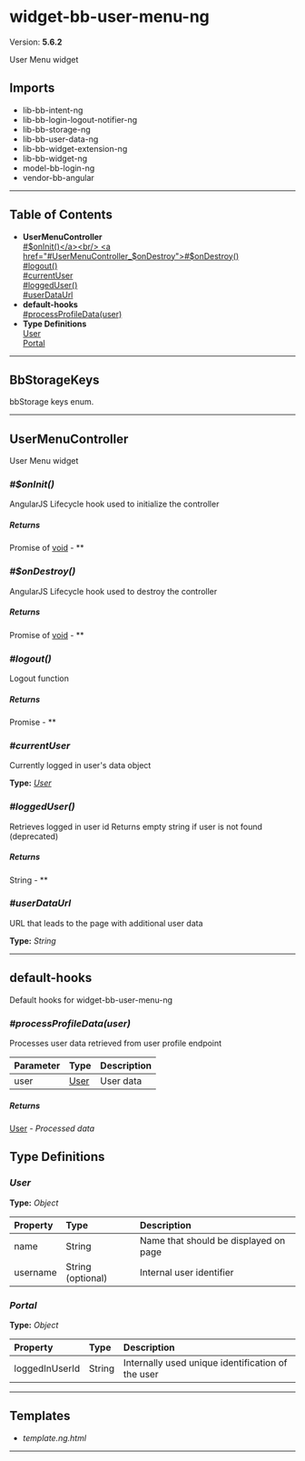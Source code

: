 # widget-bb-user-menu-ng


Version: **5.6.2**

User Menu widget

## Imports

* lib-bb-intent-ng
* lib-bb-login-logout-notifier-ng
* lib-bb-storage-ng
* lib-bb-user-data-ng
* lib-bb-widget-extension-ng
* lib-bb-widget-ng
* model-bb-login-ng
* vendor-bb-angular

---

## Table of Contents
- **UserMenuController**<br/>    <a href="#UserMenuController_$onInit">#$onInit()</a><br/>    <a href="#UserMenuController_$onDestroy">#$onDestroy()</a><br/>    <a href="#UserMenuController_logout">#logout()</a><br/>    <a href="#UserMenuController_currentUser">#currentUser</a><br/>    <a href="#UserMenuController_loggedUser">#loggedUser()</a><br/>    <a href="#UserMenuController_userDataUrl">#userDataUrl</a><br/>
- **default-hooks**<br/>    <a href="#default-hooks_processProfileData">#processProfileData(user)</a><br/>
- **Type Definitions**<br/>    <a href="#User">User</a><br/>    <a href="#Portal">Portal</a><br/>

---

## BbStorageKeys

bbStorage keys enum.

---

## UserMenuController

User Menu widget

### <a name="UserMenuController_$onInit"></a>*#$onInit()*

AngularJS Lifecycle hook used to initialize the controller

##### Returns

Promise of [void](#void) - **

### <a name="UserMenuController_$onDestroy"></a>*#$onDestroy()*

AngularJS Lifecycle hook used to destroy the controller

##### Returns

Promise of [void](#void) - **

### <a name="UserMenuController_logout"></a>*#logout()*

Logout function

##### Returns

Promise - **
### <a name="UserMenuController_currentUser"></a>*#currentUser*

Currently logged in user's data object

**Type:** *[User](#User)*


### <a name="UserMenuController_loggedUser"></a>*#loggedUser()*

Retrieves logged in user id
Returns empty string if user is not found (deprecated)

##### Returns

String - **
### <a name="UserMenuController_userDataUrl"></a>*#userDataUrl*

URL that leads to the page with additional user data

**Type:** *String*


---

## default-hooks

Default hooks for widget-bb-user-menu-ng

### <a name="default-hooks_processProfileData"></a>*#processProfileData(user)*

Processes user data retrieved from user profile endpoint

| Parameter | Type | Description |
| :-- | :-- | :-- |
| user | [User](#User) | User data |

##### Returns

[User](#User) - *Processed data*

## Type Definitions


### <a name="User"></a>*User*


**Type:** *Object*


| Property | Type | Description |
| :-- | :-- | :-- |
| name | String | Name that should be displayed on page |
| username | String (optional) | Internal user identifier |

### <a name="Portal"></a>*Portal*


**Type:** *Object*


| Property | Type | Description |
| :-- | :-- | :-- |
| loggedInUserId | String | Internally used unique identification of the user |

---

## Templates

* *template.ng.html*

---
